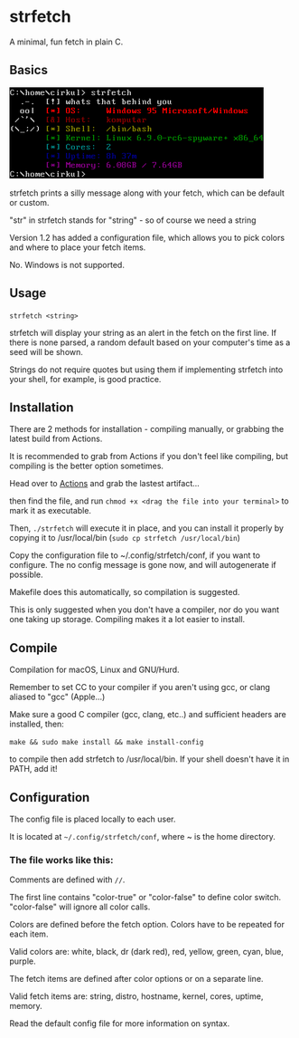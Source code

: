 # strfetch
A minimal, fun fetch in plain C.

## Basics
![image](.github/strfetch.png)

strfetch prints a silly message along with your fetch, which can be default or custom.

"str" in strfetch stands for "string" - so of course we need a string

Version 1.2 has added a configuration file, which allows you to pick colors and where to place your fetch items.

No. Windows is not supported.

## Usage
`strfetch <string>`

strfetch will display your string as an alert in the fetch on the first line. If there is none parsed, a random default based on your computer's time as a seed will be shown.

Strings do not require quotes but using them if implementing strfetch into your shell, for example, is good practice. 

## Installation

There are 2 methods for installation - compiling manually, or grabbing the latest build from Actions.

It is recommended to grab from Actions if you don't feel like compiling, but compiling is the better option sometimes.

Head over to [Actions](https://github.com/stx3plus1/strfetch/actions/workflows/c-cpp.yml) and grab the lastest artifact...

then find the file, and run `chmod +x <drag the file into your terminal>` to mark it as executable.

Then, `./strfetch` will execute it in place, and you can install it properly by copying it to /usr/local/bin (`sudo cp strfetch /usr/local/bin`)

Copy the configuration file to ~/.config/strfetch/conf, if you want to configure. The no config message is gone now, and will autogenerate if possible.

Makefile does this automatically, so compilation is suggested.

This is only suggested when you don't have a compiler, nor do you want one taking up storage. Compiling makes it a lot easier to install.
 
## Compile
Compilation for macOS, Linux and GNU/Hurd. 

Remember to set CC to your compiler if you aren't using gcc, or clang aliased to "gcc" (Apple...)

Make sure a good C compiler (gcc, clang, etc..) and sufficient headers are installed, then:

`make && sudo make install && make install-config`

to compile then add strfetch to /usr/local/bin. If your shell doesn't have it in PATH, add it!

## Configuration

The config file is placed locally to each user.

It is located at `~/.config/strfetch/conf`, where ~ is the home directory.

### The file works like this:

Comments are defined with `//`. 

The first line contains "color-true" or "color-false" to define color switch. "color-false" will ignore all color calls.

Colors are defined before the fetch option. Colors have to be repeated for each item.

Valid colors are: white, black, dr (dark red), red, yellow, green, cyan, blue, purple.

The fetch items are defined after color options or on a separate line.

Valid fetch items are: string, distro, hostname, kernel, cores, uptime, memory.

Read the default config file for more information on syntax. 